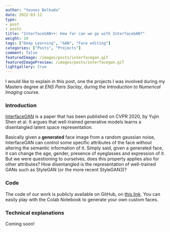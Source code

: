 ```yaml
---
author: "Younes Belkada"
date: 2022-03-12
type:
- post 
- posts
title: "InterfaceGAN++: How far can we go with InterfaceGAN?"
weight: 10
tags: ["Deep Learning", "GAN", "Face editing"]
categories: ["Posts", "Projects"]
comment: false
featuredImage: /images/posts/interfacegan.gif
featuredImagePreview: /images/posts/interfacegan.gif
lightgallery: true
---
```


I would like to explain in this post, one the projects I was involved during my Masters degree at *ENS Paris Saclay*, during the *Introduction to Numerical Imaging* course. 

### Introduction

[InterfaceGAN](https://genforce.github.io/interfacegan/) is a paper that has been published on CVPR 2020, by Yujin Shen et al. It argues that well-trained generative models learns a disentangled latent space representation.

Basically given a **generated** face image from a random gaussian noise, InterfaceGAN can control some specific attributes of the face without altering the semantic information of it. Simply said, given a generated face, it can change the age, gender, presence of eyeglasses and expression of it. But we were questioning to ourselves, does this property applies also for other attributes? How disentangled is the representation of well-trained GANs such as StyleGAN (or the more recent StyleGAN3)?

### Code

The code of our work is publicly available on GitHub, on [this link](https://github.com/younesbelkada/interfacegan). You can easily play with the Colab Notebook to generate your own custom faces.

### Technical explanations

Coming soon!